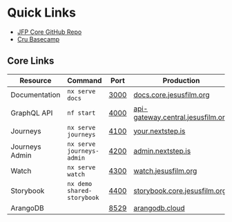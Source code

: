 # Quick Links

- [JFP Core GitHub Repo](https://github.com/JesusFilm/core)
- [Cru Basecamp](https://3.basecamp.com/3105655/projects)

## Core Links

| Resource       | Command                    | Port                          | Production                                                                      |
| -------------- | -------------------------- | ----------------------------- | ------------------------------------------------------------------------------- |
| Documentation  | `nx serve docs`            | [3000](http://localhost:3000) | [docs.core.jesusfilm.org](https://docs.core.jesusfilm.org/)                     |
| GraphQL API    | `nf start`                 | [4000](http://localhost:4000) | [api-gateway.central.jesusfilm.org](https://api-gateway.central.jesusfilm.org/) |
| Journeys       | `nx serve journeys`        | [4100](http://localhost:4100) | [your.nextstep.is](https://your.nextstep.is/)                                   |
| Journeys Admin | `nx serve journeys-admin`  | [4200](http://localhost:4200) | [admin.nextstep.is](https://admin.nextstep.is/)                                 |
| Watch          | `nx serve watch`           | [4300](http://localhost:4300) | [watch.jesusfilm.org](https://watch.jesusfilm.org/)                             |
| Storybook      | `nx demo shared-storybook` | [4400](http://localhost:4400) | [storybook.core.jesusfilm.org](https://storybook.core.jesusfilm.org)            |
| ArangoDB       |                            | [8529](http://localhost:8529) | [arangodb.cloud](https://35d055613c5a.arangodb.cloud:8529/)                     |
